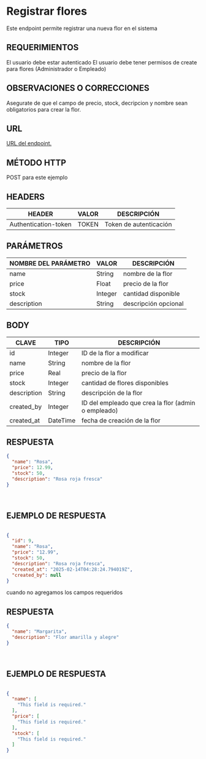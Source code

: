 #  Registrar flores

Este endpoint permite registrar una nueva flor en el sistema

## REQUERIMIENTOS
El usuario debe estar autenticado
El usuario debe tener permisos de create para flores (Administrador o Empleado)

## OBSERVACIONES O CORRECCIONES

Asegurate de que el campo de precio, stock, decripcion y nombre sean obligatorios para crear la flor.

## URL

[URL del endpoint.](http://127.0.0.1:8000/api/flowers/create/)

## MÉTODO HTTP 

POST para este ejemplo

## HEADERS
| HEADER               | VALOR                 | DESCRIPCIÓN |
| -------------------- | --------------------- | ----------- |
| Authentication-token | TOKEN                 | Token de autenticación |


## PARÁMETROS  
| NOMBRE DEL PARÁMETRO     | VALOR | DESCRIPCIÓN |
| ------------------------ | ----- | ----------- |
|name	                     |String  |nombre de la flor
|price	                   |Float	  |precio de la flor
|stock	                   |Integer	|cantidad disponible
|description	             |String	|descripción opcional


## BODY
| CLAVE                           | TIPO   | DESCRIPCIÓN |
| ------------------------------- | ------ | ----------- |
|id	                              |Integer  |ID de la flor a modificar
|name	                            |String	  |nombre de la flor|
|price	                          |Real     |	precio de la flor|
|stock	                          |Integer  |	cantidad de flores disponibles|
|description	                    |String	  |descripción de la flor|
|created_by	                      |Integer  |	ID del empleado que crea la flor (admin o empleado)|
|created_at	                      |DateTime |	fecha de creación de la flor|



## RESPUESTA 

```json
{
  "name": "Rosa",
  "price": 12.99,
  "stock": 50,
  "description": "Rosa roja fresca"
}

```

​      
## EJEMPLO DE RESPUESTA

```json

{
  "id": 9,
  "name": "Rosa",
  "price": "12.99",
  "stock": 50,
  "description": "Rosa roja fresca",
  "created_at": "2025-02-14T04:28:24.794019Z",
  "created_by": null
}
```
cuando no agregamos los campos requeridos
## RESPUESTA 

```json
{
  "name": "Margarita",
  "description": "Flor amarilla y alegre"
}

```

​      
## EJEMPLO DE RESPUESTA

```json

{
  "name": [
    "This field is required."
  ],
  "price": [
    "This field is required."
  ],
  "stock": [
    "This field is required."
  ]
}
```